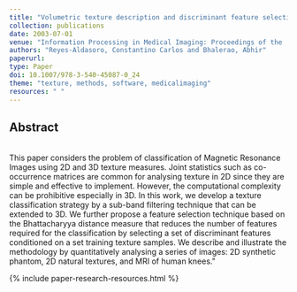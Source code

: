 ```yaml
---
title: "Volumetric texture description and discriminant feature selection for MRI"
collection: publications
date: 2003-07-01
venue: "Information Processing in Medical Imaging: Proceedings of the ... Conference"
authors: "Reyes-Aldasoro, Constantino Carlos and Bhalerao, Abhir"
paperurl:
type: Paper
doi: 10.1007/978-3-540-45087-0_24
theme: "texture, methods, software, medicalimaging"
resources: " "
---
```

<h2> Abstract </h2>  <br> This paper considers the problem of classification of Magnetic Resonance Images using 2D and 3D texture measures. Joint statistics such as co-occurrence matrices are common for analysing texture in 2D since they are simple and effective to implement. However, the computational complexity can be prohibitive especially in 3D. In this work, we develop a texture classification strategy by a sub-band filtering technique that can be extended to 3D. We further propose a feature selection technique based on the Bhattacharyya distance measure that reduces the number of features required for the classification by selecting a set of discriminant features conditioned on a set training texture samples. We describe and illustrate the methodology by quantitatively analysing a series of images: 2D synthetic phantom, 2D natural textures, and MRI of human knees."

{% include paper-research-resources.html %}
